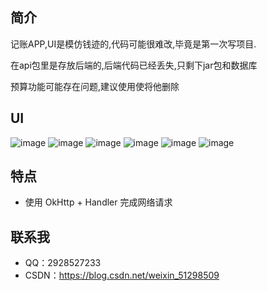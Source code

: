## 简介

记账APP,UI是模仿钱迹的,代码可能很难改,毕竟是第一次写项目.

在api包里是存放后端的,后端代码已经丢失,只剩下jar包和数据库

预算功能可能存在问题,建议使用使将他删除

## UI
![image](img/img1.jpg)
![image](img/img2.jpg)
![image](img/img3.jpg)
![image](img/img4.jpg)
![image](img/img5.jpg)
![image](img/img6.jpg)

## 特点
* 使用 OkHttp + Handler 完成网络请求

## 联系我

* QQ：2928527233
* CSDN：https://blog.csdn.net/weixin_51298509

